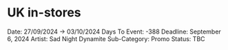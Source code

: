 # UK in-stores

Date: 27/09/2024 → 03/10/2024
Days To Event: -388
Deadline: September 6, 2024
Artist: Sad Night Dynamite
Sub-Category: Promo
Status: TBC